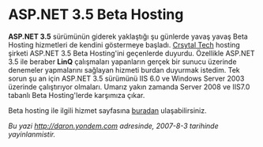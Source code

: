 # ASP.NET 3.5 Beta Hosting 

**ASP.NET 3.5** sürümünün giderek yaklaştığı şu günlerde yavaş yavaş
Beta Hosting hizmetleri de kendini göstermeye başladı. [Crsytal
Tech](http://www.crystaltech.com/) hosting şirketi ASP.NET 3.5 Beta
Hosting'ini geçenlerde duyurdu. Özellikle ASP.NET 3.5 ile beraber
**LinQ** çalışmaları yapanların gerçek bir sunucu üzerinde denemeler
yapmalarını sağlayan hizmeti burdan duyurmak istedim. Tek sorun şu an
için ASP.NET 3.5 sürümünü IIS 6.0 ve Windows Server 2003 üzerinde
çalıştırıyor olmaları. Umarız yakın zamanda Server 2008 ve IIS7.0
tabanlı Beta Hosting'lerde karşımıza çıkar.

Beta hosting ile ilgili hizmet sayfasına
[buradan](http://www.crystaltech.com/dotnet35.aspx) ulaşabilirsiniz.


*Bu yazi http://daron.yondem.com adresinde, 2007-8-3 tarihinde yayinlanmistir.*